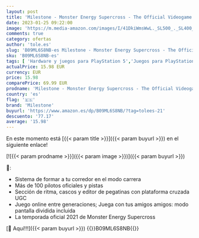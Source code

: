 ```yaml
---
layout: post
title: 'Milestone - Monster Energy Supercross - The Official Videogame 5 - PS5'
date: 2023-01-25 09:22:00
image: 'https://m.media-amazon.com/images/I/41DkiWmsWwL._SL500_._SL400_.jpg'
comments: true
category: ofertas
author: 'tole.es'
slug: 'B09ML6S8NB-es Milestone - Monster Energy Supercross - The Official...'
sku: 'B09ML6S8NB-es'
tags: [ 'Hardware y juegos para PlayStation 5','Juegos para PlayStation 5','Videojuegos','milestone','ps5','🇪🇸', ]
actualPrice: 15.98 EUR
currency: EUR
price: 15.98
comparePrice: 69.99 EUR
prodname: 'Milestone - Monster Energy Supercross - The Official Videogame 5 - PS5'
country: 'es'
flag: '🇪🇸'
brand: 'Milestone'
buyurl: 'https://www.amazon.es/dp/B09ML6S8NB/?tag=tolees-21'
descuento: '77.17'
average: '15.98'
---
```


En este momento está [{{< param title >}}]({{< param buyurl >}}) en el siguiente enlace!

[![{{< param prodname >}}]({{< param image >}})]({{< param buyurl >}})

🔎:

- Sistema de formar a tu corredor en el modo carrera
- Más de 100 pilotos oficiales y pistas
- Sección de ritma, cascos y editor de pegatinas con plataforma cruzada UGC
- Juego online entre generaciones; Juega con tus amigos amigos: modo pantalla dividida incluida
- La temporada oficial 2021 de Monster Energy Supercross

[🛒 Aquí!!!]({{< param buyurl >}})
{{<world>}}B09ML6S8NB{{</world>}}
